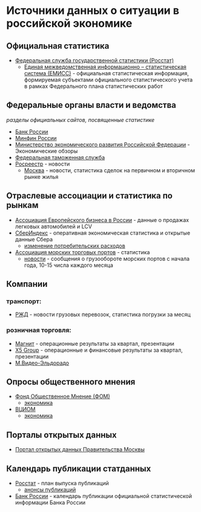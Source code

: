 # Источники данных о ситуации в российской экономике

## Официальная статистика

- [Федеральная служба государственной статистики (Росстат)](https://rosstat.gov.ru/)
  - [Единая межведомственная информационно – статистическая система (ЕМИСС)](https://fedstat.ru/) - официальная статистическая информация, формируемая субъектами официального статистического учета в рамках Федерального плана статистических работ

## Федеральные органы власти и ведомства
_разделы официальных сайтов, посвященные статистике_

- [Банк России](https://cbr.ru/statistics/)
- [Минфин России](https://minfin.gov.ru/ru/statistics/)
- [Министерство экономического развития
Российской Федерации](https://economy.gov.ru/material/directions/makroec/ekonomicheskie_obzory/) - Экономические обзоры
- [Федеральная таможенная служба](https://customs.gov.ru/statistic)
- [Росреестр](https://rosreestr.gov.ru/press/) - новости 
  - [Москва](https://rosreestr.gov.ru/press/archive/reg/) - новости, статистика сделок на первичном и вторичном рынке жилья


## Отраслевые ассоциации и статистика по рынкам

- [Ассоциация Европейского бизнеса в России](https://aebrus.ru/ru/media/press-releases/sales-of-cars-and-light-commercial-vehicles.php) - данные о продажах легковых автомобилей и LCV
- [СберИндекс](https://sberindex.ru/ru) - оперативная экономическая статистика и открытые данные Сбера
  - [изменение потребительских расходов](https://sberindex.ru/ru/dashboards/ver-izmenenie-trat-po-kategoriyam) 
- [Ассоциация морских торговых портов](https://www.morport.com/rus/content/statistika-0) - статистика
  - [новости](https://www.morport.com/rus/news) - сообщения о грузообороте морских портов с начала года, 10-15 числа каждого месяца

## Компании
### транспорт:
- [РЖД](https://cargo.rzd.ru/ru/9514?rubricator_id=50) - новости грузовых перевозок, статистика погрузки за месяц
### розничная торговля:
- [Магнит](https://www.magnit.com/ru/shareholders-and-investors/presentations/) - операционные результаты за квартал, презентации
- [X5 Group](https://www.x5.ru/ru/Pages/Investors.aspx) - операционные и финансовые результаты за квартал, презентации
- [М.Видео-Эльдорадо](https://www.mvideoeldorado.ru/ru/shareholders-and-investors)

## Опросы общественного мнения

- [Фонд Общественное Мнение (ФОМ)](https://fom.ru/)
  -  [экономика](https://fom.ru/Ekonomika)
- [ВЦИОМ](https://wciom.ru/)
  -  [экономика](https://wciom.ru/tematicheskii-katalog/economy)

## Порталы открытых данных

- [Портал открытых данных Правительства Москвы](https://data.mos.ru/)

## Календарь публикации статданных

- [Росстат](https://rosstat.gov.ru/publications-plans) - план выпуска публикаций
  - [анонсы публикаций](https://rosstat.gov.ru/announcements)
- [Банк России](https://www.cbr.ru/statistics/indcalendar/) - календарь публикации официальной статистической информации Банка России
